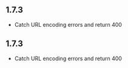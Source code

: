 ## 1.7.3

* Catch URL encoding errors and return 400

## 1.7.3

* Catch URL encoding errors and return 400
